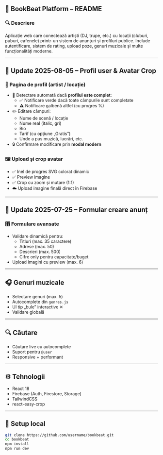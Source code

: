 ## 📣 BookBeat Platform – README

### 🔍 Descriere
Aplicație web care conectează artiști (DJ, trupe, etc.) cu locații (cluburi, puburi, cafenele) printr-un sistem de anunțuri și profiluri publice. Include autentificare, sistem de rating, upload poze, genuri muzicale și multe funcționalități moderne.

---

## 🔄 Update 2025-08-05 – Profil user & Avatar Crop

### 👤 Pagina de profil (artist / locație)

- 🧠 Detectare automată dacă **profilul este complet**:
  - ✅ Notificare verde dacă toate câmpurile sunt completate
  - ⚠️ Notificare galbenă altfel (cu progres %)
- ✏️ Editare câmpuri:
  - Nume de scenă / locație
  - Nume real (italic, gri)
  - Bio
  - Tarif (cu opțiune „Gratis”)
  - Unde a pus muzică, lucrări, etc.
- 🔒 Confirmare modificare prin **modal modern**

### 🖼️ Upload și crop avatar

- ✅ Inel de progres SVG colorat dinamic
- ✅ Preview imagine
- ✅ Crop cu zoom și mutare (1:1)
- ☁️ Upload imagine finală direct în Firebase

---

## 🔄 Update 2025-07-25 – Formular creare anunț

### 🎛️ Formulare avansate

- Validare dinamică pentru:
  - Titluri (max. 35 caractere)
  - Adrese (max. 50)
  - Descrieri (max. 500)
  - Cifre only pentru capacitate/buget
- Upload imagini cu preview (max. 6)

---

## 🎧 Genuri muzicale

- Selectare genuri (max. 5)
- Autocomplete din `genres.js`
- UI tip „bule” interactive ✕
- Validare globală

---

## 🔍 Căutare

- Căutare live cu autocomplete
- Suport pentru `@user`
- Responsive + performant

---

## ⚙️ Tehnologii

- React 18
- Firebase (Auth, Firestore, Storage)
- TailwindCSS
- react-easy-crop

---

## 🧪 Setup local

```bash
git clone https://github.com/username/bookbeat.git
cd bookbeat
npm install
npm run dev
